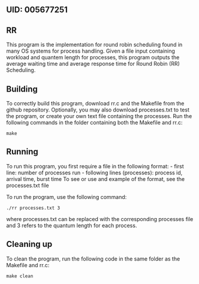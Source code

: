## UID: 005677251

## RR
This program is the implementation for round robin scheduling found in many OS systems for process handling. Given a file input containing workload and quantem length for processes, this program outputs the average waiting time and average response time for Round Robin (RR) Scheduling. 

## Building
To correctly build this program, download rr.c and the Makefile from the github repository. Optionally, you may also download processes.txt to test the program, or create your own text file containing the processes. Run the following commands in the folder containing both the Makefile and rr.c:
```
make
```

## Running
To run this program, you first require a file in the following format: 
    - first line: number of processes run
    - following lines (processes): process id, arrival time, burst time
To see or use and example of the format, see the processes.txt file

To run the program, use the following command:
```
./rr processes.txt 3
``` 
where processes.txt can be replaced with the corresponding processes file and 3 refers to the quantum length for each process. 

## Cleaning up
To clean the program, run the following code in the same folder as the Makefile and rr.c:
```
make clean
```
